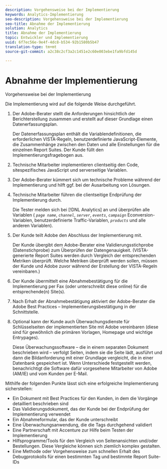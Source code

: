 ```yaml
---
description: Vorgehensweise bei der Implementierung
keywords: Analytics-Implementierung
seo-description: Vorgehensweise bei der Implementierung
seo-title: Abnahme der Implementierung
solution: Analytics
title: Abnahme der Implementierung
topic: Entwickler und Implementierung
uuid: 6f7ec56e-9e4f-4dc8-b534-92b1580b5b47
translation-type: tm+mt
source-git-commit: a2c38c2cf3a2c1451e2c60e003ebe1fa9bfd145d

---
```



# Abnahme der Implementierung

Vorgehensweise bei der Implementierung

Die Implementierung wird auf die folgende Weise durchgeführt.

1. Der Adobe-Berater stellt die Anforderungen hinsichtlich der Berichterstellung zusammen und erstellt auf dieser Grundlage einen Datenerfassungsplan.

   Der Datenerfassungsplan enthält die Variablendefinitionen, die erforderlichen VISTA-Regeln, benutzerdefinierte JavaScript-Elemente, die Zusammenhänge zwischen den Daten und alle Einstellungen für die einzelnen Report Suites. Der Kunde füllt den Implementierungsfragebogen aus.
1. Technische Mitarbeiter implementieren clientseitig den Code, sitespezifisches JavaScript und serverseitige Variablen.
1. Der Adobe-Berater kümmert sich um technische Probleme während der Implementierung und hilft ggf. bei der Ausarbeitung von Lösungen.
1. Technische Mitarbeiter führen die clientseitige Endprüfung der Implementierung durch.

   Die Tester melden sich bei [!DNL Analytics] an und überprüfen alle Variablen ( *`page name`*, *`channel`*, *`server`*, *`events`*, *`campaign`* Econversion-Variablen, benutzerdefinierte Traffic-Variablen, *`products`* und alle anderen Variablen).
1. Der Kunde teilt Adobe den Abschluss der Implementierung mit.

   Der Kunde übergibt dem Adobe-Berater eine Validierungsstichprobe (Datenstichprobe) zum Überprüfen der Datengenauigkeit. (VISTA-generierte Report Suites werden durch Vergleich der entsprechenden Metriken überprüft. Welche Metriken überprüft werden sollen, müssen der Kunde und Adobe zuvor während der Erstellung der VISTA-Regeln vereinbaren.)
1. Der Kunde übermittelt eine Abnahmebestätigung für die Implementierung per Fax (oder unterschreibt diese online) für die entsprechende(n) Site(s).
1. Nach Erhalt der Abnahmebestätigung aktiviert der Adobe-Berater die Adobe Best Practices – Implementierungsbestätigung in der Schnittstelle.
1. Optional kann der Kunde auch Überwachungsdienste für Schlüsselseiten der implementierten Site mit Adobe vereinbaren (diese sind für gewöhnlich die primären Vorlagen, Homepage und wichtige Entrypages).

   Diese Überwachungssoftware – die in einem separaten Dokument beschrieben wird – verfolgt Seiten, indem sie die Seite lädt, ausführt und dann die Bildanforderung mit einer Grundlage vergleicht, die in einer Datenbank gespeichert ist. Wenn Unterschiede festgestellt werden, benachrichtigt die Software dafür vorgesehene Mitarbeiter von Adobe (AM/IE) und vom Kunden per E-Mail.

Mithilfe der folgenden Punkte lässt sich eine erfolgreiche Implementierung sicherstellen:

* Ein Dokument mit Best Practices für den Kunden, in dem die Vorgänge detailliert beschrieben sind
* Das Validierungsdokument, das der Kunde bei der Endprüfung der Implementierung verwendet
* Ein Abnahmeformular, das der Kunde unterschreibt
* Eine Überwachungsanwendung, die die Tags durchgehend validiert
* Eine Partnerschaft mit Accenture zur Hilfe beim Testen der Implementierung
* Hilfsprogramme/Tools für den Vergleich von Seitenansichten und/oder Bestellungen. Diese Vergleiche können sich ziemlich komplex gestalten.
* Eine Methode oder Vorgehensweise zum schnellen Erhalt des Debugprotokolls für einen bestimmten Tag und bestimmte Report Suite-IDs
